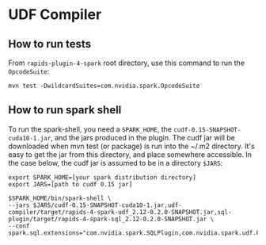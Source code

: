 UDF Compiler
============

How to run tests
----------------

From `rapids-plugin-4-spark` root directory, use this command to run the `OpcodeSuite`:

```
mvn test -DwildcardSuites=com.nvidia.spark.OpcodeSuite
```

How to run spark shell
----------------------

To run the spark-shell, you need a `SPARK_HOME`, the `cudf-0.15-SNAPSHOT-cuda10-1.jar`, and the jars produced in the plugin. The cudf jar will be downloaded when mvn test (or package) is run into the ~/.m2 directory. It's easy to get the jar from this directory, and place somewhere accessible. In the case below, the cudf jar is assumed to be in a directory `$JARS`:

```
export SPARK_HOME=[your spark distribution directory]
export JARS=[path to cudf 0.15 jar]

$SPARK_HOME/bin/spark-shell \
--jars $JARS/cudf-0.15-SNAPSHOT-cuda10-1.jar,udf-compiler/target/rapids-4-spark-udf_2.12-0.2.0-SNAPSHOT.jar,sql-plugin/target/rapids-4-spark-sql_2.12-0.2.0-SNAPSHOT.jar \
--conf spark.sql.extensions="com.nvidia.spark.SQLPlugin,com.nvidia.spark.udf.Plugin"
```
